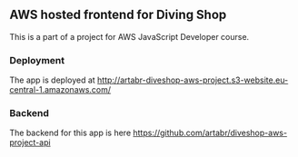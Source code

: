 ## AWS hosted frontend for Diving Shop

This is a part of a project for AWS JavaScript Developer course.

### Deployment

The app is deployed at http://artabr-diveshop-aws-project.s3-website.eu-central-1.amazonaws.com/

### Backend

The backend for this app is here https://github.com/artabr/diveshop-aws-project-api
